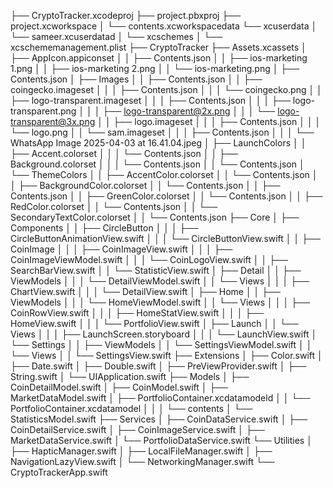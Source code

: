 ├── CryptoTracker.xcodeproj
    ├── project.pbxproj
    ├── project.xcworkspace
    │   └── contents.xcworkspacedata
    └── xcuserdata
    │   └── sameer.xcuserdatad
    │       └── xcschemes
    │           └── xcschememanagement.plist
├── CryptoTracker
    ├── Assets.xcassets
    │   ├── AppIcon.appiconset
    │   │   ├── Contents.json
    │   │   ├── ios-marketing 1.png
    │   │   ├── ios-marketing 2.png
    │   │   └── ios-marketing.png
    │   ├── Contents.json
    │   ├── Images
    │   │   ├── Contents.json
    │   │   ├── coingecko.imageset
    │   │   │   ├── Contents.json
    │   │   │   └── coingecko.png
    │   │   ├── logo-transparent.imageset
    │   │   │   ├── Contents.json
    │   │   │   ├── logo-transparent.png
    │   │   │   ├── logo-transparent@2x.png
    │   │   │   └── logo-transparent@3x.png
    │   │   ├── logo.imageset
    │   │   │   ├── Contents.json
    │   │   │   └── logo.png
    │   │   └── sam.imageset
    │   │   │   ├── Contents.json
    │   │   │   └── WhatsApp Image 2025-04-03 at 16.41.04.jpeg
    │   ├── LaunchColors
    │   │   ├── Accent.colorset
    │   │   │   └── Contents.json
    │   │   ├── Background.colorset
    │   │   │   └── Contents.json
    │   │   └── Contents.json
    │   └── ThemeColors
    │   │   ├── AccentColor.colorset
    │   │       └── Contents.json
    │   │   ├── BackgroundColor.colorset
    │   │       └── Contents.json
    │   │   ├── Contents.json
    │   │   ├── GreenColor.colorset
    │   │       └── Contents.json
    │   │   ├── RedColor.colorset
    │   │       └── Contents.json
    │   │   └── SecondaryTextColor.colorset
    │   │       └── Contents.json
    ├── Core
    │   ├── Components
    │   │   ├── CircleButton
    │   │   │   ├── CircleButtonAnimationView.swift
    │   │   │   └── CircleButtonView.swift
    │   │   ├── CoinImage
    │   │   │   ├── CoinImageView.swift
    │   │   │   ├── CoinImageViewModel.swift
    │   │   │   └── CoinLogoView.swift
    │   │   ├── SearchBarView.swift
    │   │   └── StatisticView.swift
    │   ├── Detail
    │   │   ├── ViewModels
    │   │   │   └── DetailViewModel.swift
    │   │   └── Views
    │   │   │   ├── ChartView.swift
    │   │   │   └── DetailView.swift
    │   ├── Home
    │   │   ├── ViewModels
    │   │   │   └── HomeViewModel.swift
    │   │   └── Views
    │   │   │   ├── CoinRowView.swift
    │   │   │   ├── HomeStatView.swift
    │   │   │   ├── HomeView.swift
    │   │   │   └── PortfolioView.swift
    │   ├── Launch
    │   │   └── Views
    │   │   │   ├── LaunchScreen.storyboard
    │   │   │   └── LaunchView.swift
    │   └── Settings
    │   │   ├── ViewModels
    │   │       └── SettingsViewModel.swift
    │   │   └── Views
    │   │       └── SettingsView.swift
    ├── Extensions
    │   ├── Color.swift
    │   ├── Date.swift
    │   ├── Double.swift
    │   ├── PreViewProvider.swift
    │   ├── String.swift
    │   └── UIApplication.swift
    ├── Models
    │   ├── CoinDetailModel.swift
    │   ├── CoinModel.swift
    │   ├── MarketDataModel.swift
    │   ├── PortfolioContainer.xcdatamodeld
    │   │   └── PortfolioContainer.xcdatamodel
    │   │   │   └── contents
    │   └── StatisticsModel.swift
    ├── Services
    │   ├── CoinDataService.swift
    │   ├── CoinDetailService.swift
    │   ├── CoinImageService.swift
    │   ├── MarketDataService.swift
    │   └── PortfolioDataService.swift
    └── Utilities
    │   ├── HapticManager.swift
    │   ├── LocalFileManager.swift
    │   ├── NavigationLazyView.swift
    │   └── NetworkingManager.swift
└── CryptoTrackerApp.swift
